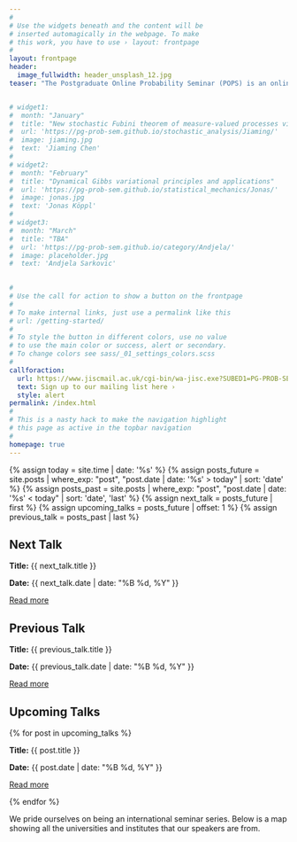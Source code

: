 ```yaml
---
#
# Use the widgets beneath and the content will be
# inserted automagically in the webpage. To make
# this work, you have to use › layout: frontpage
#
layout: frontpage
header:
  image_fullwidth: header_unsplash_12.jpg
teaser: "The Postgraduate Online Probability Seminar (POPS) is an online platform for doctoral students and post-docs from all over the world to present and promote their research to a global audience in areas related to probability and its applications."


# widget1:
#  month: "January"
#  title: "New stochastic Fubini theorem of measure-valued processes via stochastic integration"
#  url: 'https://pg-prob-sem.github.io/stochastic_analysis/Jiaming/'
#  image: jiaming.jpg
#  text: 'Jiaming Chen'
#
# widget2:
#  month: "February"
#  title: "Dynamical Gibbs variational principles and applications"
#  url: 'https://pg-prob-sem.github.io/statistical_mechanics/Jonas/'
#  image: jonas.jpg
#  text: 'Jonas Köppl'
#
# widget3:
#  month: "March"
#  title: "TBA"
#  url: 'https://pg-prob-sem.github.io/category/Andjela/'
#  image: placeholder.jpg
#  text: 'Andjela Sarkovic'

   
#
# Use the call for action to show a button on the frontpage
#
# To make internal links, just use a permalink like this
# url: /getting-started/
#
# To style the button in different colors, use no value
# to use the main color or success, alert or secondary.
# To change colors see sass/_01_settings_colors.scss
#
callforaction:
  url: https://www.jiscmail.ac.uk/cgi-bin/wa-jisc.exe?SUBED1=PG-PROB-SEM&A=1
  text: Sign up to our mailing list here ›
  style: alert
permalink: /index.html
#
# This is a nasty hack to make the navigation highlight
# this page as active in the topbar navigation
#
homepage: true
---
```


{% assign today = site.time | date: '%s' %}
{% assign posts_future = site.posts | where_exp: "post", "post.date | date: '%s' > today" | sort: 'date' %}
{% assign posts_past = site.posts | where_exp: "post", "post.date | date: '%s' < today" | sort: 'date', 'last' %}
{% assign next_talk = posts_future | first %}
{% assign upcoming_talks = posts_future | offset: 1 %}
{% assign previous_talk = posts_past | last %}

<div class="talks">
  <div class="next-talk">
    <h2>Next Talk</h2>
    <p><strong>Title:</strong> {{ next_talk.title }}</p>
    <p><strong>Date:</strong> {{ next_talk.date | date: "%B %d, %Y" }}</p>
    <p><a href="{{ site.baseurl }}{{ next_talk.url }}">Read more</a></p>
  </div>
  
  <div class="previous-talk">
    <h2>Previous Talk</h2>
    <p><strong>Title:</strong> {{ previous_talk.title }}</p>
    <p><strong>Date:</strong> {{ previous_talk.date | date: "%B %d, %Y" }}</p>
    <p><a href="{{ site.baseurl }}{{ previous_talk.url }}">Read more</a></p>
  </div>

  <div class="upcoming-talks">
    <h2>Upcoming Talks</h2>
    {% for post in upcoming_talks %}
      <div class="talk">
        <p><strong>Title:</strong> {{ post.title }}</p>
        <p><strong>Date:</strong> {{ post.date | date: "%B %d, %Y" }}</p>
        <p><a href="{{ site.baseurl }}{{ post.url }}">Read more</a></p>
      </div>
    {% endfor %}
  </div>
</div>

We pride ourselves on being an international seminar series. Below is a map showing all the universities and institutes that our speakers are from. 

<link rel="stylesheet" href="https://unpkg.com/leaflet@1.7.1/dist/leaflet.css" />
<script src="https://unpkg.com/leaflet@1.7.1/dist/leaflet.js"></script>
<link rel="stylesheet" href="https://unpkg.com/leaflet@1.7.1/dist/leaflet.css" />
<script src="https://unpkg.com/leaflet@1.7.1/dist/leaflet.js"></script>
<script src="https://unpkg.com/leaflet.markercluster@1.4.1/dist/leaflet.markercluster.js"></script>
<link rel="stylesheet" href="https://unpkg.com/leaflet.markercluster@1.4.1/dist/MarkerCluster.css" />
<link rel="stylesheet" href="https://unpkg.com/leaflet.markercluster@1.4.1/dist/MarkerCluster.Default.css" />


<div id="map" style="height: 400px;"></div>

<script>
  var map = L.map('map').setView([40, 0], 2);

  L.tileLayer('https://{s}.tile.openstreetmap.org/{z}/{x}/{y}.png', {
    attribution: '&copy; <a href="https://www.openstreetmap.org/copyright">OpenStreetMap</a> contributors'
  }).addTo(map);   

var markers = L.markerClusterGroup();

  {% for post in site.posts %}
	{% if post.tags contains 'previous' and post.latitude and post.longitude %}
	var marker = L.marker([{{ post.latitude}}, {{ post.longitude}}]);
	  marker.bindPopup("{{ post.uni}}: <a href='{{ site.url }}{{ site.baseurl }}{{ post.url }}'> {{ post.speaker}} </a>");
	  markers.addLayer(marker);
	{% endif %}
	{% endfor %}

map.addLayer(markers);
   
</script>

